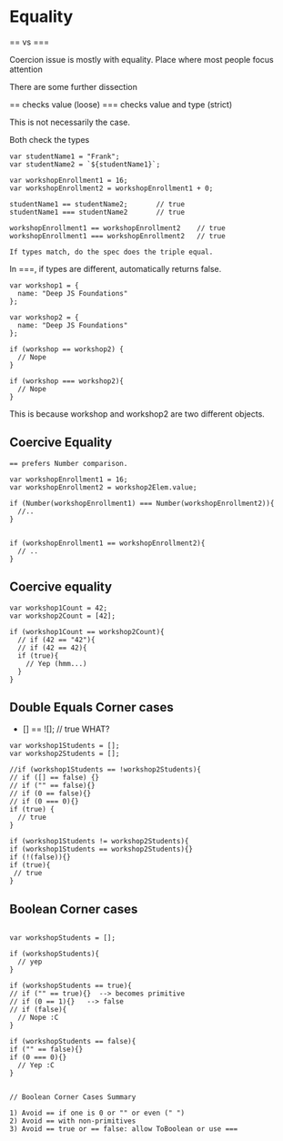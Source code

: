 # Equality

== vs ===

Coercion issue is mostly with equality.
Place where most people focus attention

There are some further dissection

== checks value (loose)
=== checks value and type (strict)

This is not necessarily the case.

Both check the types


````
var studentName1 = "Frank";
var studentName2 = `${studentName1}`;

var workshopEnrollment1 = 16;
var workshopEnrollment2 = workshopEnrollment1 + 0;

studentName1 == studentName2;       // true
studentName1 === studentName2       // true

workshopEnrollment1 == workshopEnrollment2    // true
workshopEnrollment1 === workshopEnrollment2   // true

If types match, do the spec does the triple equal.

````

In ===, if types are different, automatically returns false.


````
var workshop1 = {
  name: "Deep JS Foundations"
};

var workshop2 = {
  name: "Deep JS Foundations"
};

if (workshop == workshop2) {
  // Nope
}

if (workshop === workshop2){
  // Nope
}

````

This is because workshop and workshop2 are two different objects.

## Coercive Equality

````
== prefers Number comparison.

var workshopEnrollment1 = 16;
var workshopEnrollment2 = workshop2Elem.value;

if (Number(workshopEnrollment1) === Number(workshopEnrollment2)){
  //..
}


if (workshopEnrollment1 == workshopEnrollment2){
  // ..
}

````



## Coercive equality

````
var workshop1Count = 42;
var workshop2Count = [42];

if (workshop1Count == workshop2Count){
  // if (42 == "42"){
  // if (42 == 42){
  if (true){
    // Yep (hmm...)
  }
}

````


## Double Equals Corner cases

* [] == ![];      // true WHAT?


````
var workshop1Students = [];
var workshop2Students = [];

//if (workshop1Students == !workshop2Students){
// if ([] == false) {}
// if ("" == false){}
// if (0 == false){}
// if (0 === 0){}
if (true) {
  // true
}

if (workshop1Students != workshop2Students){
if (workshop1Students == workshop2Students){}
if (!(false)){}
if (true){
 // true
}

````

## Boolean Corner cases


````

var workshopStudents = [];

if (workshopStudents){
  // yep
}

if (workshopStudents == true){
// if ("" == true){}  --> becomes primitive
// if (0 == 1){}   --> false
// if (false){
  // Nope :C
}

if (workshopStudents == false){
if ("" == false){}
if (0 === 0){}  
  // Yep :C
}


// Boolean Corner Cases Summary

1) Avoid == if one is 0 or "" or even (" ")
2) Avoid == with non-primitives
3) Avoid == true or == false: allow ToBoolean or use ===
